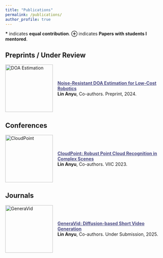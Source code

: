 ```yaml
---
title: "Publications"
permalink: /publications/
author_profile: true
---
```


<b>*</b> indicates <b>equal contribution</b>. <b>⊕</b> indicates <b>Papers with students I mentored</b>.

## **Preprints / Under Review**
<div style="display: flex; align-items: center; margin-bottom: 20px;">
  <img src="/images/publication_doa.png" alt="DOA Estimation" style="width: 150px; height: auto; margin-right: 15px;">
  <div>
    <a href="#" style="color: #4a4a83;" onmouseover="this.style.color='black';" onmouseout="this.style.color='#4a4a83';"><b> Noise-Resistant DOA Estimation for Low-Cost Robotics </b></a>
    <br>
    <b>Lin Anyu</b>, Co-authors. Preprint, 2024.
    <br>
  </div>
</div>

## **Conferences**
<div style="display: flex; align-items: center; margin-bottom: 20px;">
  <img src="/images/publication_cloudpoint.png" alt="CloudPoint" style="width: 150px; height: auto; margin-right: 15px;">
  <div>
    <a href="#" style="color: #4a4a83;" onmouseover="this.style.color='black';" onmouseout="this.style.color='#4a4a83';"><b> CloudPoint: Robust Point Cloud Recognition in Complex Scenes </b></a>
    <br>
    <b>Lin Anyu</b>, Co-authors. VIIC 2023.
    <br>
  </div>
</div>

## **Journals**
<div style="display: flex; align-items: center; margin-bottom: 20px;">
  <img src="/images/publication_generavid.png" alt="GeneraVid" style="width: 150px; height: auto; margin-right: 15px;">
  <div>
    <a href="#" style="color: #4a4a83;" onmouseover="this.style.color='black';" onmouseout="this.style.color='#4a4a83';"><b> GeneraVid: Diffusion-based Short Video Generation </b></a>
    <br>
    <b>Lin Anyu</b>, Co-authors. Under Submission, 2025.
    <br>
  </div>
</div>
